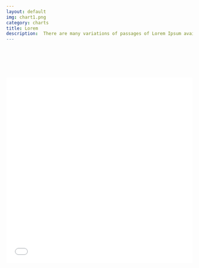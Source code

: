 ```yaml
---
layout: default
img: chart1.png
category: charts
title: Lorem 
description:  There are many variations of passages of Lorem Ipsum available, but the majority have suffered alteration in some form, by injected humour, or randomised words which don't look even slightly believable.| 
---
```

 
<br /> <br /> <br /> <br /> 
<iframe class="highcharts-iframe" src="//cloud.highcharts.com/embed/eqejez" style="border: 0; width: 100%; height: 500px"></iframe>
	